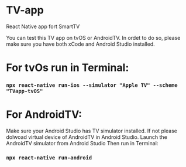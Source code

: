 # TV-app

React Native app fort SmartTV

You can test this TV app on tvOS or AndroidTV. In ordet to do so, please make sure you have both xCode and Android Studio installed.

# For tvOs run in Terminal:

### `npx react-native run-ios --simulator "Apple TV" --scheme "TVapp-tvOS"`

# For AndroidTV:

Make sure your Android Studio has TV simulator installed. If not please dolwoad virtual device of AndroidTV in Android Studio.
Launch the AndroidTV simulator from Android Studio
Then run in Terminal:

### `npx react-native run-android`
